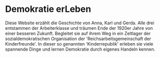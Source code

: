 # Demokratie erLeben

Diese Website erzählt die Geschichte von Anna, Karl und Gerda. Alle drei entstammen der Arbeiterklasse und träumen Ende der 1920er Jahre von einer besseren Zukunft. Begleitet sie auf ihrem Weg in ein Zeltlager der sozialdemokratischen Organisation der 'Reichsarbeitsgemeinschaft der Kinderfreunde'. In dieser so genannten 'Kinderrepublik' erleben sie viele spannende Dinge und lernen Demokratie durch eigenes Handeln kennen.
